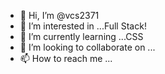 - 👋 Hi, I’m @vcs2371
- 👀 I’m interested in ...Full Stack!
- 🌱 I’m currently learning ...CSS
- 💞️ I’m looking to collaborate on ...
- 📫 How to reach me ...

<!---
vcs2371/vcs2371 is a ✨ special ✨ repository because its `README.md` (this file) appears on your GitHub profile.
You can click the Preview link to take a look at your changes.
--->
